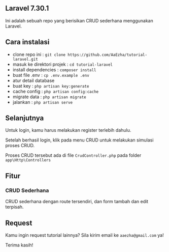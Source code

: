 ## Laravel 7.30.1

Ini adalah sebuah repo yang berisikan CRUD sederhana menggunakan Laravel.

## Cara instalasi
- clone repo ini : `git clone https://github.com/AaEzha/tutorial-laravel.git`
- masuk ke direktori projek : `cd tutorial-laravel`
- install dependencies : `composer install`
- buat file .env : `cp .env.example .env`
- atur detail database
- buat key : `php artisan key:generate`
- cache config : `php artisan config:cache`
- migrate data : `php artisan migrate`
- jalankan : `php artisan serve`

## Selanjutnya

Untuk login, kamu harus melakukan register terlebih dahulu.

Setelah berhasil login, klik pada menu CRUD untuk melakukan simulasi proses CRUD.

Proses CRUD tersebut ada di file `CrudController.php` pada folder `app\Http\Controllers`

## Fitur

### CRUD Sederhana

CRUD sederhana dengan route tersendiri, dan form tambah dan edit terpisah.

## Request

Kamu ingin request tutorial lainnya? Sila kirim email ke `aaezha@gmail.com` ya!

Terima kasih!
